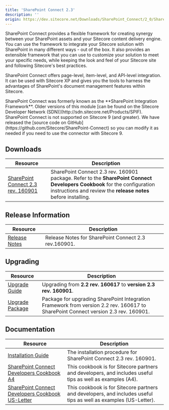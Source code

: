 ```yaml
---
title: 'SharePoint Connect 2.3'
description: ''
origin: https://dev.sitecore.net/Downloads/SharePoint_Connect/2_0/SharePoint_Connect_23.aspx
---
```


SharePoint Connect provides a flexible framework for creating synergy between your SharePoint assets and your Sitecore content delivery engine. You can use the framework to integrate your Sitecore solution with SharePoint in many different ways - out of the box. It also provides an extensible framework that you can use to customize your solution to meet your specific needs, while keeping the look and feel of your Sitecore site and following Sitecore's best practices.

SharePoint Connect offers page-level, item-level, and API-level integration. It can be used with Sitecore XP and gives you the tools to harness the advantages of SharePoint's document management features within Sitecore.

  <Alert variant='warning' mb={4}>
    <AlertIcon />
    SharePoint Connect was formerly known as the **SharePoint Integration Framework**. Older versions of this module [can be found on the Sitecore Developer Network (SDN)](http://sdn.sitecore.net/Products/SPIF).
  </Alert>
  
  <Alert variant='warning' mb={4}>
    <AlertIcon />
    SharePoint Connect is not supported on Sitecore 9 (and greater). We have released the [source code on GitHub](https://github.com/Sitecore/SharePoint-Connect) so you can modify it as needed if you need to use the connector with Sitecore 9.
  </Alert>


## Downloads

| Resource                                                                                                                                                                                                      | Description                                                                                                                                                                                |
| ------------------------------------------------------------------------------------------------------------------------------------------------------------------------------------------------------------- | ------------------------------------------------------------------------------------------------------------------------------------------------------------------------------------------ |
| [SharePoint Connect 2.3 rev. 160901](https://scdp.blob.core.windows.net/downloads/SharePoint%20Connect/2%200/SharePoint%20Connect%2023/Secure/SharePoint%20Integration%20Framework%202.3%20rev.%20160901.zip) | SharePoint Connect 2.3 rev. 160901 package. Refer to the **SharePoint Connect Developers Cookbook** for the configuration instructions and review the **release notes** before installing. |

## Release Information

| Resource                                                                               | Description                                          |
| -------------------------------------------------------------------------------------- | ---------------------------------------------------- |
| [Release Notes](/downloads/SharePoint_Connect/2_0/SharePoint_Connect_23/Release_Notes) | Release Notes for SharePoint Connect 2.3 rev.160901. |

## Upgrading

| Resource                                                                                                                                                                                             | Description                                                                                                                        |
| ---------------------------------------------------------------------------------------------------------------------------------------------------------------------------------------------------- | ---------------------------------------------------------------------------------------------------------------------------------- |
| [Upgrade Guide](/downloads/SharePoint_Connect/2_0/SharePoint_Connect_23/Upgrade_Guide)                                                                                                               | Upgrading from **2.2 rev. 160617** to **version 2.3 rev. 160901**.                                                                 |
| [Upgrade Package](https://scdp.blob.core.windows.net/downloads/SharePoint%20Connect/2%200/SharePoint%20Connect%2023/Secure/SharePoint%20Integration%20Framework%202.3%20rev.%20160901%20Upgrade.zip) | Package for upgrading SharePoint Integration Framework from version 2.2 rev. 160617 to SharePoint Connect version 2.3 rev. 160901. |

## Documentation

| Resource                                                                                                                                                                                                                   | Description                                                                                                      |
| -------------------------------------------------------------------------------------------------------------------------------------------------------------------------------------------------------------------------- | ---------------------------------------------------------------------------------------------------------------- |
| [Installation Guide](/downloads/SharePoint_Connect/2_0/SharePoint_Connect_23/Installation_Guide)                                                                                                                           | The installation procedure for SharePoint Connect 2.3 rev. 160901.                                               |
| [SharePoint Connect Developers Cookbook A4](https://scdp.blob.core.windows.net/downloads/SharePoint%20Connect/2%200/SharePoint%20Connect%202%201/Non-secure/SharePoint_Connect_Developers_Cookbook_21-A4.pdf)              | This cookbook is for Sitecore partners and developers, and includes useful tips as well as examples (A4).        |
| [SharePoint Connect Developers Cookbook US-Letter](https://scdp.blob.core.windows.net/downloads/SharePoint%20Connect/2%200/SharePoint%20Connect%202%201/Non-secure/SharePoint_Connect_Developers_Cookbook_21-USLetter.pdf) | This cookbook is for Sitecore partners and developers, and includes useful tips as well as examples (US-Letter). |
